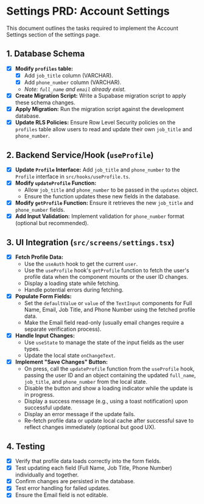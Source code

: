 # Settings PRD: Account Settings

This document outlines the tasks required to implement the Account Settings section of the settings page.

## 1. Database Schema

-   [x] **Modify `profiles` table:**
    -   [x] Add `job_title` column (VARCHAR).
    -   [x] Add `phone_number` column (VARCHAR).
    -   *Note: `full_name` and `email` already exist.*
-   [x] **Create Migration Script:** Write a Supabase migration script to apply these schema changes.
-   [x] **Apply Migration:** Run the migration script against the development database.
-   [x] **Update RLS Policies:** Ensure Row Level Security policies on the `profiles` table allow users to read and update their own `job_title` and `phone_number`.

## 2. Backend Service/Hook (`useProfile`)

-   [x] **Update `Profile` Interface:** Add `job_title` and `phone_number` to the `Profile` interface in `src/hooks/useProfile.ts`.
-   [x] **Modify `updateProfile` Function:**
    -   Allow `job_title` and `phone_number` to be passed in the `updates` object.
    -   Ensure the function updates these new fields in the database.
-   [x] **Modify `getProfile` Function:** Ensure it retrieves the new `job_title` and `phone_number` fields.
-   [x] **Add Input Validation:** Implement validation for `phone_number` format (optional but recommended).

## 3. UI Integration (`src/screens/settings.tsx`)

-   [x] **Fetch Profile Data:**
    -   Use the `useAuth` hook to get the current `user`.
    -   Use the `useProfile` hook's `getProfile` function to fetch the user's profile data when the component mounts or the user ID changes.
    -   Display a loading state while fetching.
    -   Handle potential errors during fetching.
-   [x] **Populate Form Fields:**
    -   Set the `defaultValue` or `value` of the `TextInput` components for Full Name, Email, Job Title, and Phone Number using the fetched profile data.
    -   Make the Email field read-only (usually email changes require a separate verification process).
-   [x] **Handle Input Changes:**
    -   Use `useState` to manage the state of the input fields as the user types.
    -   Update the local state `onChangeText`.
-   [x] **Implement "Save Changes" Button:**
    -   On press, call the `updateProfile` function from the `useProfile` hook, passing the user ID and an object containing the updated `full_name`, `job_title`, and `phone_number` from the local state.
    -   Disable the button and show a loading indicator while the update is in progress.
    -   Display a success message (e.g., using a toast notification) upon successful update.
    -   Display an error message if the update fails.
    -   Re-fetch profile data or update local cache after successful save to reflect changes immediately (optional but good UX).

## 4. Testing

-   [x] Verify that profile data loads correctly into the form fields.
-   [x] Test updating each field (Full Name, Job Title, Phone Number) individually and together.
-   [x] Confirm changes are persisted in the database.
-   [x] Test error handling for failed updates.
-   [x] Ensure the Email field is not editable.
